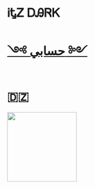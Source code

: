 # ᎥᎿᏃ ᎠᎯᏒᏦ

# [༺ حسابي ༻](https://www.facebook.com/100094409873389)


# 
# 🇩🇿
<img src="https://user-images.githubusercontent.com/74038190/216649426-0c2ee152-84d8-4707-85c4-27a378d2f78a.gif" width="160" />

